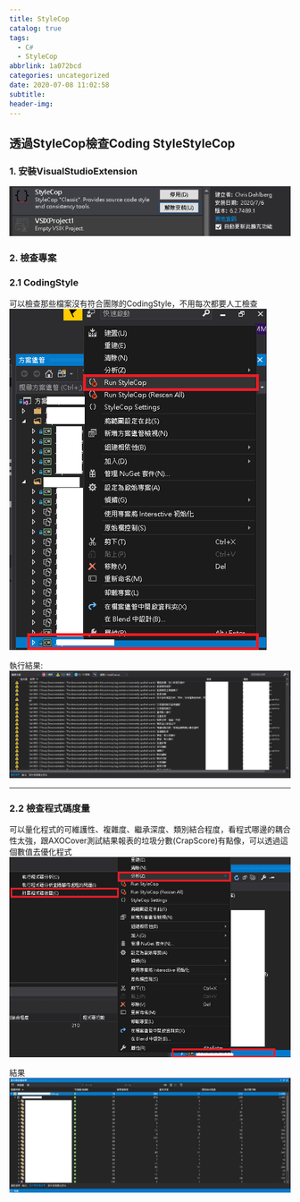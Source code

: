 ```yaml
---
title: StyleCop
catalog: true
tags:
  - C#
  - StyleCop
abbrlink: 1a072bcd
categories: uncategorized
date: 2020-07-08 11:02:58
subtitle:
header-img:
---
```

## 透過StyleCop檢查Coding StyleStyleCop
### 1. 安裝VisualStudioExtension
![extension](StyleCop/extension.PNG)

### 2. 檢查專案
### 2.1 CodingStyle

可以檢查那些檔案沒有符合團隊的CodingStyle，不用每次都要人工檢查
![run](StyleCop/run.PNG)

執行結果:
![result](StyleCop/result.PNG)
***
### 2.2 檢查程式碼度量
可以量化程式的可維護性、複雜度、繼承深度、類別結合程度，看程式哪邊的耦合性太強，跟AXOCover測試結果報表的垃圾分數(CrapScore)有點像，可以透過這個數值去優化程式
![run](StyleCop/run2.PNG)

結果
![result](StyleCop/result2.PNG)
